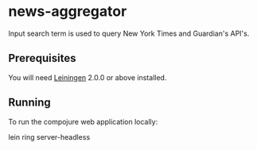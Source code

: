 # news-aggregator

Input search term is used to query New York Times and Guardian's API's.

## Prerequisites

You will need [Leiningen][] 2.0.0 or above installed.

[leiningen]: https://github.com/technomancy/leiningen

## Running

To run the compojure web application locally: 

   lein ring server-headless


